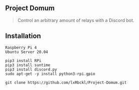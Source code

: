 ## Project Domum
> Control an arbitrary amount of relays with a Discord bot.

## Installation
```
Raspberry Pi 4
Ubuntu Server 20.04

pip3 install RPi
pip3 install suntime
pip3 install discord.py
sudo apt-get -y install python3-rpi.gpio

git clone https://github.com/lxRbckl/Project-Domum.git
```
